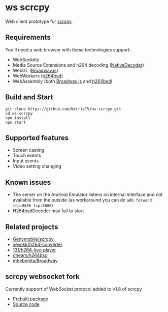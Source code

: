 # ws scrcpy

Web client prototype for [scrcpy](https://github.com/Genymobile/scrcpy).

## Requirements

You'll need a web browser with these technologies support:
* WebSockets
* Media Source Extensions and h264 decoding ([NativeDecoder](/src/decoder/NativeDecoder.ts))
* WebGL ([Broadway.js](/src/decoder/BroadwayDecoder.ts))
* WebWorkers ([h264bsd](/src/decoder/H264bsdDecoder.ts))
* WebAssembly  (both [Broadway.js](/src/decoder/BroadwayDecoder.ts) and [h264bsd](/src/decoder/H264bsdDecoder.ts))

## Build and Start

```shell
git clone https://github.com/NetrisTV/ws-scrcpy.git
cd ws-scrcpy
npm install
npm start
```

## Supported features
* Screen casting
* Touch events
* Input events
* Video setting changing

## Known issues

* The server on the Android Emulator listens on internal interface and not available from the outside (as workaround you can do `adb forward tcp:8886 tcp:8886`)
* H264bsdDecoder may fail to start 

## Related projects
* [Genymobile/scrcpy](https://github.com/Genymobile/scrcpy)
* [xevokk/h264-converter](https://github.com/xevokk/h264-converter)
* [131/h264-live-player](https://github.com/131/h264-live-player)
* [oneam/h264bsd](https://github.com/oneam/h264bsd)
* [mbebenita/Broadway](https://github.com/mbebenita/Broadway)

## scrcpy websocket fork

Currently support of WebSocket protocol added to v1.8 of scrcpy
* [Prebuilt package](https://github.com/NetrisTV/scrcpy/releases/download/v1.8.1/scrcpy-server.jar)
* [Source code](https://github.com/NetrisTV/scrcpy/tree/feature/websocket-server)
